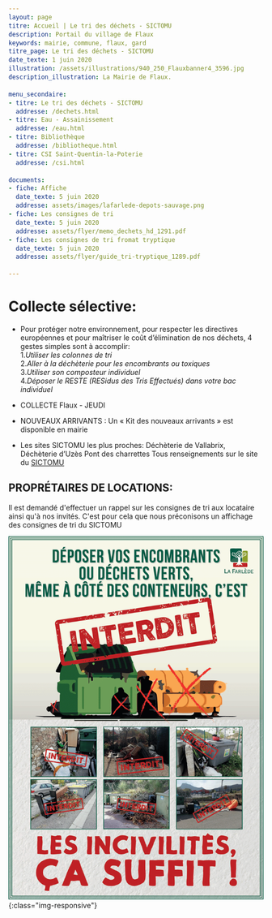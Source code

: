 ```yaml
---
layout: page
titre: Accueil | Le tri des déchets - SICTOMU
description: Portail du village de Flaux
keywords: mairie, commune, flaux, gard
titre_page: Le tri des déchets - SICTOMU
date_texte: 1 juin 2020
illustration: /assets/illustrations/940_250_Flauxbanner4_3596.jpg
description_illustration: La Mairie de Flaux.

menu_secondaire:
- titre: Le tri des déchets - SICTOMU
  addresse: /dechets.html
- titre: Eau - Assainissement
  addresse: /eau.html
- titre: Bibliothèque
  addresse: /bibliotheque.html
- titre: CSI Saint-Quentin-la-Poterie
  addresse: /csi.html
  
documents:
- fiche: Affiche
  date_texte: 5 juin 2020
  addresse: assets/images/lafarlede-depots-sauvage.png
- fiche: Les consignes de tri
  date_texte: 5 juin 2020
  addresse: assets/flyer/memo_dechets_hd_1291.pdf
- fiche: Les consignes de tri fromat tryptique
  date_texte: 5 juin 2020
  addresse: assets/flyer/guide_tri-tryptique_1289.pdf
  
---
```


# Collecte sélective:

* Pour protéger notre environnement, pour respecter les directives européennes et pour maîtriser le coût d’élimination de nos déchets, 4 gestes simples sont à accomplir: <br>
1._Utiliser les colonnes de tri_<br>
2._Aller à la déchèterie pour les encombrants ou toxiques_<br> 
3._Utiliser son composteur individuel_<br>
4._Déposer le RESTE (RESidus des Tris Effectués) dans votre bac individuel_<br>

* COLLECTE Flaux - JEUDI

* NOUVEAUX ARRIVANTS : Un « Kit des nouveaux arrivants » est disponible en mairie

* Les sites SICTOMU les plus proches: Déchèterie de Vallabrix, Déchèterie d’Uzès Pont des charrettes
Tous renseignements sur le site du <a href="http://www.sictomu.org">SICTOMU</a>

## PROPRÉTAIRES DE LOCATIONS: 
Il est demandé d'effectuer un rappel sur les consignes de tri aux locataire ainsi qu'à nos invités. C'est pour cela que nous préconisons un affichage des consignes de tri du SICTOMU


![depot sauvage](assets/images/lafarlede-depots-sauvage.png){:class="img-responsive"}

